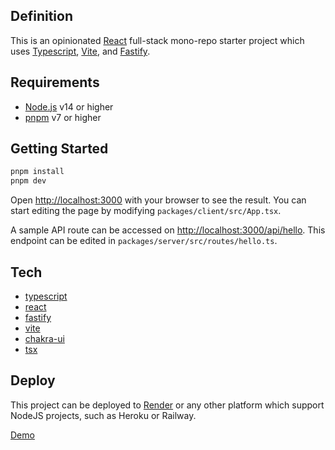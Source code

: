 ## Definition
This is an opinionated [React](https://github.com/facebook/react) full-stack mono-repo starter project which uses [Typescript](https://www.typescriptlang.org), [Vite](https://github.com/vitejs/vite), and [Fastify](https://github.com/fastify/fastify).

## Requirements
- [Node.js](https://nodejs.org/en/) v14 or higher
- [pnpm](https://pnpm.js.org/) v7 or higher

## Getting Started
```bash
pnpm install
pnpm dev
```

Open [http://localhost:3000](http://localhost:3000) with your browser to see the result.
You can start editing the page by modifying `packages/client/src/App.tsx`.

A sample API route can be accessed on [http://localhost:3000/api/hello](http://localhost:3000/api/hello). This endpoint can be edited in `packages/server/src/routes/hello.ts`.

## Tech
- [typescript](https://github.com/microsoft/TypeScript)
- [react](https://github.com/facebook/react)
- [fastify](https://github.com/fastify/fastify)
- [vite](https://github.com/vitejs/vite)
- [chakra-ui](https://github.com/chakra-ui/chakra-ui)
- [tsx](https://github.com/esbuild-kit/tsx)

## Deploy
This project can be deployed to [Render](render.com) or any other platform which support NodeJS projects, such as Heroku or Railway.

[Demo](https://vite-fastify-starter.onrender.com)